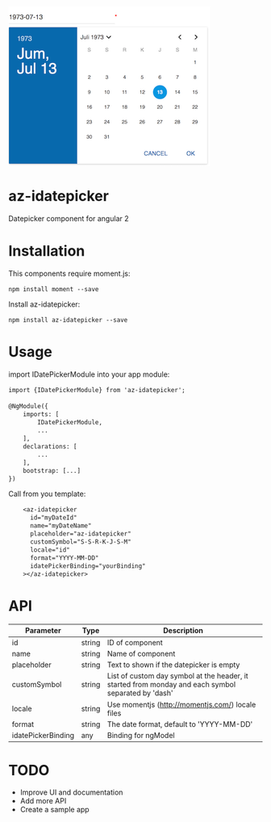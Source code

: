 ![alt tag](https://github.com/doenikoe/az-idatepicker/raw/master/screenshot.png)

# az-idatepicker
Datepicker component for angular 2

# Installation
This components require moment.js:
```npm
npm install moment --save
```
Install az-idatepicker:
```npm
npm install az-idatepicker --save
```

# Usage
import IDatePickerModule into your app module:
```angularjs
import {IDatePickerModule} from 'az-idatepicker';

@NgModule({
    imports: [
        IDatePickerModule,
        ...
    ],
    declarations: [
        ...
    ],
    bootstrap: [...]
})
```
Call <az-idatepicker> from you template:
```angular2html
    <az-idatepicker
      id="myDateId"
      name="myDateName"
      placeholder="az-idatepicker"
      customSymbol="S-S-R-K-J-S-M"
      locale="id"
      format="YYYY-MM-DD"
      idatePickerBinding="yourBinding"
    ></az-idatepicker>
```

# API
| Parameter          	| Type    	| Description                                                                                         	|
|-----------------------|-----------|-------------------------------------------------------------------------------------------------------|
| id                 	| string  	| ID of component                                                                                     	|
| name               	| string  	| Name of component                                                                                   	|
| placeholder        	| string  	| Text to shown if the datepicker is empty                                                            	|
| customSymbol       	| string  	| List of custom day symbol at the header, it started from monday and each symbol separated by 'dash' 	|
| locale             	| string   	| Use momentjs (http://momentjs.com/) locale files                                                    	|
| format             	| string  	| The date format, default to 'YYYY-MM-DD'                                                            	|
| idatePickerBinding 	| any     	| Binding for ngModel                                                                                 	|

# TODO
- Improve UI and documentation
- Add more API
- Create a sample app
